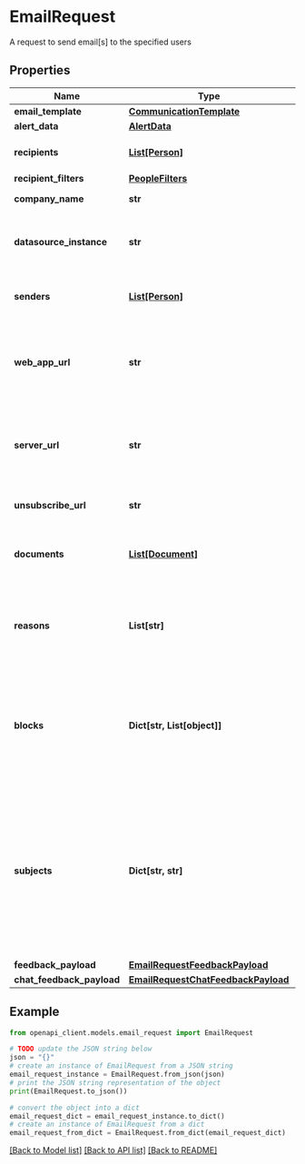 # EmailRequest

A request to send email[s] to the specified users

## Properties

Name | Type | Description | Notes
------------ | ------------- | ------------- | -------------
**email_template** | [**CommunicationTemplate**](CommunicationTemplate.md) |  | 
**alert_data** | [**AlertData**](AlertData.md) |  | [optional] 
**recipients** | [**List[Person]**](Person.md) | The people to send emails to | [optional] 
**recipient_filters** | [**PeopleFilters**](PeopleFilters.md) |  | [optional] 
**company_name** | **str** | Name of the company. | [optional] 
**datasource_instance** | **str** | The instance ID of the datasource (if any) | [optional] 
**senders** | [**List[Person]**](Person.md) | The people who triggered this email | [optional] 
**web_app_url** | **str** | The URL of the client triggering the request, as received in the ClientConfig | [optional] 
**server_url** | **str** | The URL of the QE instance the email request is processed by. | [optional] 
**unsubscribe_url** | **str** | The URL to unsubscribe from emails. | [optional] 
**documents** | [**List[Document]**](Document.md) | The documents this email request refers to | [optional] 
**reasons** | **List[str]** | Reasons this email request was sent. Will be shown directly to end user. | [optional] 
**blocks** | **Dict[str, List[object]]** | For building complex email UIs, we use a block structure that dictates what we create in the UI | [optional] 
**subjects** | **Dict[str, str]** | Mapping of recipientIds to the email subject they are to receive. Optional and only meant for templates with Sendgrid subject set to {{subject}} | [optional] 
**feedback_payload** | [**EmailRequestFeedbackPayload**](EmailRequestFeedbackPayload.md) |  | [optional] 
**chat_feedback_payload** | [**EmailRequestChatFeedbackPayload**](EmailRequestChatFeedbackPayload.md) |  | [optional] 

## Example

```python
from openapi_client.models.email_request import EmailRequest

# TODO update the JSON string below
json = "{}"
# create an instance of EmailRequest from a JSON string
email_request_instance = EmailRequest.from_json(json)
# print the JSON string representation of the object
print(EmailRequest.to_json())

# convert the object into a dict
email_request_dict = email_request_instance.to_dict()
# create an instance of EmailRequest from a dict
email_request_from_dict = EmailRequest.from_dict(email_request_dict)
```
[[Back to Model list]](../README.md#documentation-for-models) [[Back to API list]](../README.md#documentation-for-api-endpoints) [[Back to README]](../README.md)


